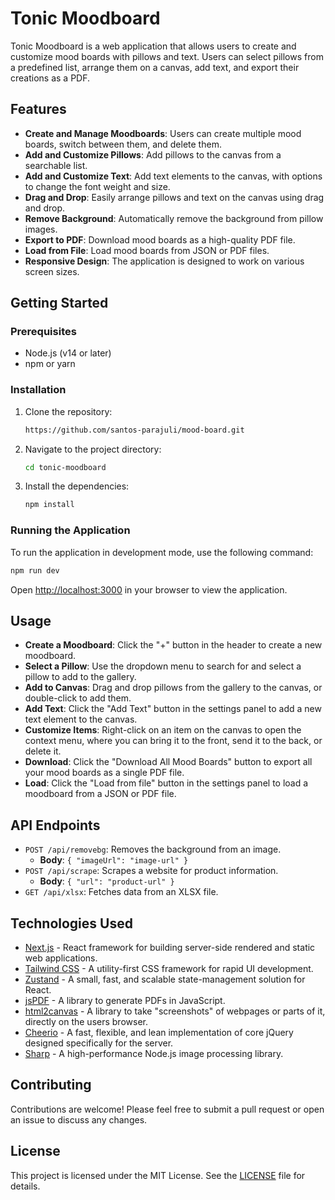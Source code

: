 # Tonic Moodboard

Tonic Moodboard is a web application that allows users to create and customize mood boards with pillows and text. Users can select pillows from a predefined list, arrange them on a canvas, add text, and export their creations as a PDF.

## Features

-   **Create and Manage Moodboards**: Users can create multiple mood boards, switch between them, and delete them.
-   **Add and Customize Pillows**: Add pillows to the canvas from a searchable list.
-   **Add and Customize Text**: Add text elements to the canvas, with options to change the font weight and size.
-   **Drag and Drop**: Easily arrange pillows and text on the canvas using drag and drop.
-   **Remove Background**: Automatically remove the background from pillow images.
-   **Export to PDF**: Download mood boards as a high-quality PDF file.
-   **Load from File**: Load mood boards from JSON or PDF files.
-   **Responsive Design**: The application is designed to work on various screen sizes.

## Getting Started

### Prerequisites

-   Node.js (v14 or later)
-   npm or yarn

### Installation

1. Clone the repository:
    ```bash
    https://github.com/santos-parajuli/mood-board.git
    ```
2. Navigate to the project directory:
    ```bash
    cd tonic-moodboard
    ```
3. Install the dependencies:
    ```bash
    npm install
    ```

### Running the Application

To run the application in development mode, use the following command:

```bash
npm run dev
```

Open [http://localhost:3000](http://localhost:3000) in your browser to view the application.

## Usage

-   **Create a Moodboard**: Click the "+" button in the header to create a new moodboard.
-   **Select a Pillow**: Use the dropdown menu to search for and select a pillow to add to the gallery.
-   **Add to Canvas**: Drag and drop pillows from the gallery to the canvas, or double-click to add them.
-   **Add Text**: Click the "Add Text" button in the settings panel to add a new text element to the canvas.
-   **Customize Items**: Right-click on an item on the canvas to open the context menu, where you can bring it to the front, send it to the back, or delete it.
-   **Download**: Click the "Download All Mood Boards" button to export all your mood boards as a single PDF file.
-   **Load**: Click the "Load from file" button in the settings panel to load a moodboard from a JSON or PDF file.

## API Endpoints

-   `POST /api/removebg`: Removes the background from an image.
    -   **Body**: `{ "imageUrl": "image-url" }`
-   `POST /api/scrape`: Scrapes a website for product information.
    -   **Body**: `{ "url": "product-url" }`
-   `GET /api/xlsx`: Fetches data from an XLSX file.

## Technologies Used

-   [Next.js](https://nextjs.org/) - React framework for building server-side rendered and static web applications.
-   [Tailwind CSS](https://tailwindcss.com/) - A utility-first CSS framework for rapid UI development.
-   [Zustand](https://github.com/pmndrs/zustand) - A small, fast, and scalable state-management solution for React.
-   [jsPDF](https://github.com/parallax/jsPDF) - A library to generate PDFs in JavaScript.
-   [html2canvas](https://html2canvas.hertzen.com/) - A library to take "screenshots" of webpages or parts of it, directly on the users browser.
-   [Cheerio](https://cheerio.js.org/) - A fast, flexible, and lean implementation of core jQuery designed specifically for the server.
-   [Sharp](https.://sharp.pixelplumbing.com/) - A high-performance Node.js image processing library.

## Contributing

Contributions are welcome! Please feel free to submit a pull request or open an issue to discuss any changes.

## License

This project is licensed under the MIT License. See the [LICENSE](LICENSE) file for details.
